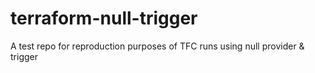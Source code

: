 # terraform-null-trigger
A test repo for reproduction purposes of TFC runs using null provider &amp; trigger
